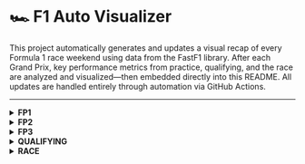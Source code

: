 # 🏎️ F1 Auto Visualizer

This project automatically generates and updates a visual recap of every Formula 1 race weekend using data from the FastF1 library. After each Grand Prix, key performance metrics from practice, qualifying, and the race are analyzed and visualized—then embedded directly into this README. All updates are handled entirely through automation via GitHub Actions.

---

<details>
<summary><strong>FP1</strong></summary>

<!-- FP1_START -->
![sector_gap.png](visualization/2025_Belgian_Grand_Prix/FP1/sector_gap.png)
![top_speed_comparison.png](visualization/2025_Belgian_Grand_Prix/FP1/top_speed_comparison.png)
![plot_top_speed_heatmap.png](visualization/2025_Belgian_Grand_Prix/FP1/plot_top_speed_heatmap.png)
![aero_performance.png](visualization/2025_Belgian_Grand_Prix/FP1/aero_performance.png)
<!-- FP1_END -->

</details>

<details>
<summary><strong>FP2</strong></summary>

<!-- FP2_START -->
![sector_gap.png](visualization/2025_British_Grand_Prix/FP2/sector_gap.png)
![top_speed_comparison.png](visualization/2025_British_Grand_Prix/FP2/top_speed_comparison.png)
![plot_top_speed_heatmap.png](visualization/2025_British_Grand_Prix/FP2/plot_top_speed_heatmap.png)
![aero_performance.png](visualization/2025_British_Grand_Prix/FP2/aero_performance.png)
<!-- FP2_END -->

</details>

<details>
<summary><strong>FP3</strong></summary>

<!-- FP3_START -->
![sector_gap.png](visualization/2025_British_Grand_Prix/FP3/sector_gap.png)
![top_speed_comparison.png](visualization/2025_British_Grand_Prix/FP3/top_speed_comparison.png)
![plot_top_speed_heatmap.png](visualization/2025_British_Grand_Prix/FP3/plot_top_speed_heatmap.png)
![aero_performance.png](visualization/2025_British_Grand_Prix/FP3/aero_performance.png)
<!-- FP3_END -->

</details>

<details>
<summary><strong>QUALIFYING</strong></summary>

<!-- QUALIFYING_START -->
![quali_result.png](visualization/2025_Belgian_Grand_Prix/QUALIFYING/quali_result.png)
![telemetry.png](visualization/2025_Belgian_Grand_Prix/QUALIFYING/telemetry.png)
![track_domination.png](visualization/2025_Belgian_Grand_Prix/QUALIFYING/track_domination.png)
![sector_gap.png](visualization/2025_Belgian_Grand_Prix/QUALIFYING/sector_gap.png)
![top_speed_comparison.png](visualization/2025_Belgian_Grand_Prix/QUALIFYING/top_speed_comparison.png)
![aero_performance.png](visualization/2025_Belgian_Grand_Prix/QUALIFYING/aero_performance.png)
<!-- QUALIFYING_END -->

</details>

<details>
<summary><strong>RACE</strong></summary>

<!-- RACE_START -->
![pos_change.png](visualization/2025_Belgian_Grand_Prix/RACE/pos_change.png)
![team_pace.png](visualization/2025_Belgian_Grand_Prix/RACE/team_pace.png)
![tyre_deg.png](visualization/2025_Belgian_Grand_Prix/RACE/tyre_deg.png)
<!-- RACE_END -->

</details>


